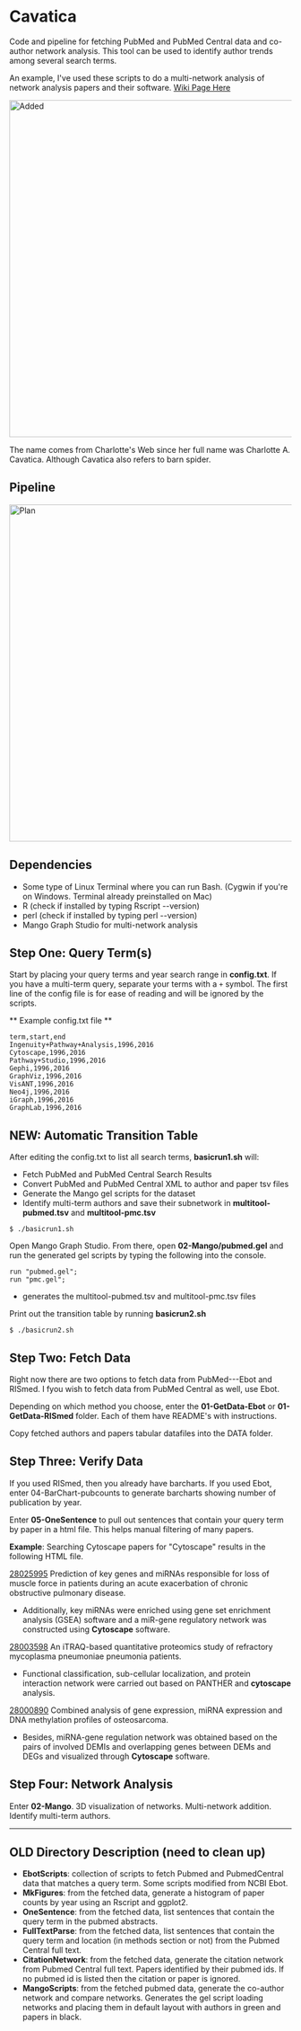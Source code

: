 # Cavatica
Code and pipeline for fetching PubMed and PubMed Central data and co-author network analysis. This tool can be used to identify author trends among several search terms. 

An example, I've used these scripts to do a multi-network analysis of network analysis papers and their software. 
[Wiki Page Here](https://github.com/j23414/cavatica/wiki)

<img src="https://github.com/j23414/cavatica/blob/master/IMG/Adder.png" width="600" alt="Added">

The name comes from Charlotte's Web since her full name was Charlotte A. Cavatica. Although Cavatica also refers to barn spider.

## Pipeline

<img src="https://github.com/j23414/cavatica/blob/master/IMG/plan.png" width="600" alt="Plan">

<!--
[List of Entrez Databases](https://eutils.ncbi.nlm.nih.gov/entrez/eutils/einfo.fcgi)

[EBot](http://www.ncbi.nlm.nih.gov/Class/PowerTools/eutils/ebot/ebot.cgi)
-->
## Dependencies

* Some type of Linux Terminal where you can run Bash. (Cygwin if you're on Windows. Terminal already preinstalled on Mac)
* R (check if installed by typing Rscript --version)
* perl (check if installed by typing perl --version)
* Mango Graph Studio for multi-network analysis

## Step One: Query Term(s)

Start by placing your query terms and year search range in **config.txt**. If you have a multi-term query, separate your terms with a `+` symbol. The first line of the config file is for ease of reading and will be ignored by the scripts.

** Example config.txt file **
```
term,start,end
Ingenuity+Pathway+Analysis,1996,2016
Cytoscape,1996,2016
Pathway+Studio,1996,2016
Gephi,1996,2016
GraphViz,1996,2016
VisANT,1996,2016
Neo4j,1996,2016
iGraph,1996,2016
GraphLab,1996,2016
```

## NEW: Automatic Transition Table

After editing the config.txt to list all search terms, **basicrun1.sh** will:

* Fetch PubMed and PubMed Central Search Results
* Convert PubMed and PubMed Central XML to author and paper tsv files
* Generate the Mango gel scripts for the dataset
* Identify multi-term authors and save their subnetwork in **multitool-pubmed.tsv** and **multitool-pmc.tsv**

```
$ ./basicrun1.sh
```

Open Mango Graph Studio. From there, open **02-Mango/pubmed.gel** and run the generated gel scripts by typing the following into the console.

```
run "pubmed.gel";
run "pmc.gel";
```

* generates the multitool-pubmed.tsv and multitool-pmc.tsv files

Print out the transition table by running **basicrun2.sh**

```
$ ./basicrun2.sh
```

## Step Two: Fetch Data

Right now there are two options to fetch data from PubMed---Ebot and RISmed. I fyou wish to fetch data from PubMed Central as well, use Ebot.

Depending on which method you choose, enter the **01-GetData-Ebot** or **01-GetData-RISmed** folder. Each of them have README's with instructions.

Copy fetched authors and papers tabular datafiles into the DATA folder. 

## Step Three: Verify Data

If you used RISmed, then you already have barcharts. If you used Ebot, enter 04-BarChart-pubcounts to generate barcharts showing number of publication by year.

Enter **05-OneSentence** to pull out sentences that contain your query term by paper in a html file. This helps manual filtering of many papers.

**Example**: Searching Cytoscape papers for "Cytoscape" results in the following HTML file.

<p><a href="http://www.ncbi.nlm.nih.gov/pubmed/?term=28025995">28025995</a> Prediction of key genes and miRNAs responsible for loss of muscle force in patients during an acute exacerbation of chronic obstructive pulmonary disease.<ul><li>Additionally, key miRNAs were enriched using gene set enrichment analysis (GSEA) software and a miR-gene regulatory network was constructed using <b>Cytoscape</b> software. </ul></p><p><a href="http://www.ncbi.nlm.nih.gov/pubmed/?term=28003598">28003598</a> An iTRAQ-based quantitative proteomics study of refractory mycoplasma pneumoniae pneumonia patients.<ul><li>Functional classification, sub-cellular localization, and protein interaction network were carried out based on PANTHER and <b>cytoscape</b> analysis. </ul></p><p><a href="http://www.ncbi.nlm.nih.gov/pubmed/?term=28000890">28000890</a> Combined analysis of gene expression, miRNA expression and DNA methylation profiles of osteosarcoma.<ul><li>Besides, miRNA-gene regulation network was obtained based on the pairs of involved DEMIs and overlapping genes between DEMs and DEGs and visualized through <b>Cytoscape</b> software. </ul></p>

## Step Four: Network Analysis

Enter **02-Mango**. 3D visualization of networks. Multi-network addition. Identify multi-term authors. 

-----

## OLD Directory Description (need to clean up)

* **EbotScripts**: collection of scripts to fetch Pubmed and PubmedCentral data that matches a query term. Some scripts modified from NCBI Ebot.
* **MkFigures**: from the fetched data, generate a histogram of paper counts by year using an Rscript and ggplot2.
* **OneSentence**: from the fetched data, list sentences that contain the query term in the pubmed abstracts.
* **FullTextParse**: from the fetched data, list sentences that contain the query term and location (in methods section or not) from the Pubmed Central full text.
* **CitationNetwork**: from the fetched data, generate the citation network from Pubmed Central full text. Papers identified by their pubmed ids. If no pubmed id is listed then the citation or paper is ignored.
* **MangoScripts**: from the fetched pubmed data, generate the co-author network and compare networks. Generates the gel script loading networks and placing them in default layout with authors in green and papers in black. 
